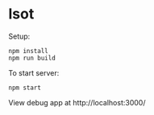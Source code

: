 # lsot

Setup:
```
npm install
npm run build
```

To start server:
```
npm start
```

View debug app at http://localhost:3000/
